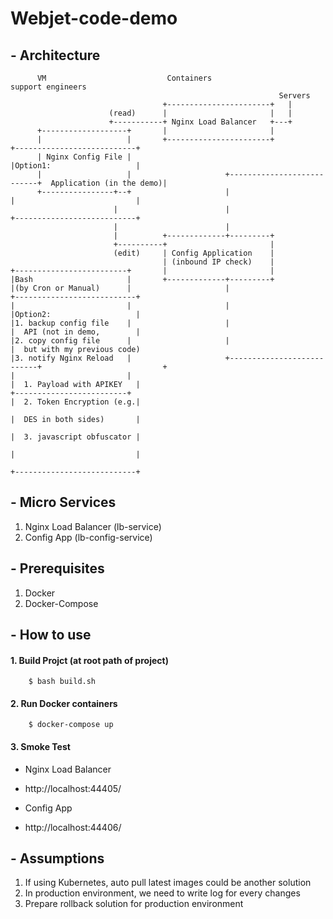 # Webjet-code-demo

## - Architecture
          VM                           Containers                                 support engineers
                                                                Servers
                                      +-----------------------+   |
                          (read)      |                       |   |
                          +-----------+ Nginx Load Balancer   +---+
          +-------------------+       |                       |
          |                   |       +-----------------------+                 +---------------------------+
          | Nginx Config File |                                                 |Option1:                   |
          |                   |                     +---------------------------+  Application (in the demo)|
          +----------------+--+                     |                           |                           |
                           |                        |                           +---------------------------+
                           |                        |
                           |          +-------------+---------+
                           +----------+                       |
                           (edit)     | Config Application    |
                                      | (inbound IP check)    |
    +-------------------------+       |                       |
    |Bash                     |       +-------------+---------+
    |(by Cron or Manual)      |                     |                           +---------------------------+
    |                         |                     |                           |Option2:                   |
    |1. backup config file    |                     |                           |  API (not in demo,        |
    |2. copy config file      |                     |                           |  but with my previous code)
    |3. notify Nginx Reload   |                     +---------------------------+                           +
    |                         |                                                 |  1. Payload with APIKEY   |
    +-------------------------+                                                 |  2. Token Encryption (e.g.|
                                                                                |  DES in both sides)       |
                                                                                |  3. javascript obfuscator |
                                                                                |                           |
                                                                                +---------------------------+





## - Micro Services
   1. Nginx Load Balancer (lb-service)
   2. Config App (lb-config-service)

## - Prerequisites
   1. Docker
   2. Docker-Compose

## - How to use


#### 1. Build Projct (at root path of project)
```
    $ bash build.sh
```
#### 2. Run Docker containers
```
    $ docker-compose up
```

#### 3. Smoke Test

* Nginx Load Balancer
-   http://localhost:44405/
* Config App
-   http://localhost:44406/




## - Assumptions
1. If using Kubernetes, auto pull latest images could be another solution
2. In production environment, we need to write log for every changes
3. Prepare rollback solution for production environment 





